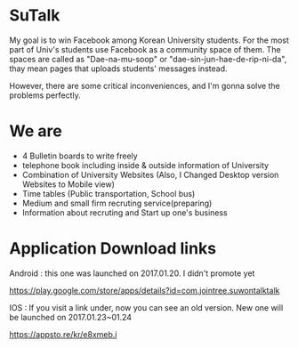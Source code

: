 # SuTalk

My goal is to win Facebook among Korean University students.
For the most part of Univ's students use Facebook as a community space of them.
The spaces are called as "Dae-na-mu-soop" or "dae-sin-jun-hae-de-rip-ni-da", thay mean pages that uploads students' messages instead.

However, there are some critical inconveniences, and I'm gonna solve the problems perfectly.

# We are
- 4 Bulletin boards to write freely
- telephone book including inside & outside information of University
- Combination of University Websites (Also, I Changed Desktop version Websites to Mobile view)
- Time tables (Public transportation, School bus)
- Medium and small firm recruting service(preparing)
- Information about recruting and Start up one's business

# Application Download links

Android : this one was launched on 2017.01.20. I didn't promote yet

https://play.google.com/store/apps/details?id=com.jointree.suwontalktalk

IOS : If you visit a link under, now you can see an old version. New one will be launched on 2017.01.23~01.24

https://appsto.re/kr/e8xmeb.i
